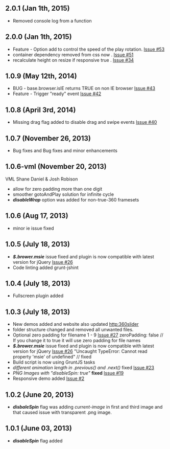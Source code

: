 ## 2.0.1 (Jan 1th, 2015)
- Removed console log from a function

## 2.0.0 (Jan 1th, 2015)

- Feature - Option add to control the speed of the play rotation. [Issue #53](https://github.com/creativeaura/threesixty-slider/issues/53)
- container dependency removed from css now . [Issue #51](https://github.com/creativeaura/threesixty-slider/issues/51)
- recalculate height on resize if responsive true . [Issue #34](https://github.com/creativeaura/threesixty-slider/issues/34)


## 1.0.9 (May 12th, 2014)

- BUG - base.browser.isIE returns TRUE on non IE browser [Issue #43](https://github.com/creativeaura/threesixty-slider/issues/43)
- Feature - Trigger "ready" event  [Issue #42](https://github.com/creativeaura/threesixty-slider/issues/42)

## 1.0.8 (April 3rd, 2014)

- Missing drag flag added to disable drag and swipe events [Issue #40](https://github.com/creativeaura/threesixty-slider/issues/40)

## 1.0.7 (November 26, 2013)

- Bug fixes and Bug fixes and minor enhancements

## 1.0.6-vml (November 20, 2013)

VML
Shane Daniel & Josh Robison

- allow for zero padding more than one digit
- smoother gotoAndPlay solution for infinite cycle
- **_disableWrap_** option was added for non-true-360 framesets

## 1.0.6 (Aug 17, 2013)
- minor ie issue fixed

## 1.0.5 (July 18, 2013)
- **_$.brower.msie_** issue fixed and plugin is now compatible with latest version for jQuery [Issue #26](https://github.com/creativeaura/threesixty-slider/issues/26)
- Code linting added grunt-jshint

## 1.0.4 (July 18, 2013)
- Fullscreen plugin added

## 1.0.3 (July 18, 2013)
- New demos added and website also updated [http:360slider](http://360slider.com)
- folder structure changed and removed all unwanted files.
- Optional zero padding for filename 1 - 9 [Issue #27](https://github.com/creativeaura/threesixty-slider/issues/27)
     zeroPadding: false // If you change it to true it will use zero padding for file names
- **_$.brower.msie_** issue fixed and plugin is now compatible with latest version for jQuery [Issue #26](https://github.com/creativeaura/threesixty-slider/issues/26)
    "Uncaught TypeError: Cannot read property 'msie' of undefined" // fixed
- Build script is now using GruntJS tasks
- _different animation length in .previous() and .next()_ fixed [Issue #23](https://github.com/creativeaura/threesixty-slider/issues/23)
- _PNG Images with "disableSpin: true"_ **fixed** [Issue #19](https://github.com/creativeaura/threesixty-slider/issues/19)
- Responsive demo added [Issue #2](https://github.com/creativeaura/threesixty-slider/issues/2)

## 1.0.2 (June 20, 2013)
- **_disbaleSpin_** flag was adding _current-image_ in first and third image and that caused issue with transparent .png image.

## 1.0.1 (June 03, 2013)
- **_disableSpin_** flag added
